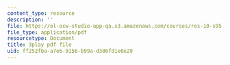 ```yaml
---
content_type: resource
description: ''
file: https://ol-ocw-studio-app-qa.s3.amazonaws.com/courses/res-10-s95-physics-of-covid-19-transmission-fall-2020/ff252fbaa7e69156b99ad386fd1e0e29_sNtzZ5MA4.pdf
file_type: application/pdf
resourcetype: Document
title: 3play pdf file
uid: ff252fba-a7e6-9156-b99a-d386fd1e0e29
---
```

